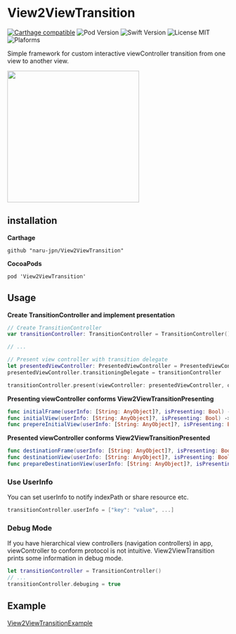 # View2ViewTransition

[![Carthage compatible](https://img.shields.io/badge/Carthage-compatible-brightgreen.svg)](https://github.com/Carthage/Carthage) ![Pod Version](https://img.shields.io/badge/Pod-0.0.4-blue.svg) ![Swift Version](https://img.shields.io/badge/Swift-2.2-orange.svg) ![License MIT](https://img.shields.io/badge/License-MIT-lightgrey.svg) ![Plaforms](https://img.shields.io/badge/Platform-iOS-lightgrey.svg)

Simple framework for custom interactive viewController transition from one view to another view.

<img src="https://github.com/naru-jpn/View2ViewTransition/blob/master/preview.gif?raw=true" width="300">

## installation

__Carthage__

```
github "naru-jpn/View2ViewTransition"
```

__CocoaPods__

```
pod 'View2ViewTransition'
```

## Usage

__Create TransitionController and implement presentation__

```swift
// Create TransitionController
var transitionController: TransitionController = TransitionController()

// ...

// Present view controller with transition delegate
let presentedViewController: PresentedViewController = PresentedViewController()
presentedViewController.transitioningDelegate = transitionController

transitionController.present(viewController: presentedViewController, on: self, attached: presentedViewController, completion: nil)
```

__Presenting viewController conforms View2ViewTransitionPresenting__

```swift
func initialFrame(userInfo: [String: AnyObject]?, isPresenting: Bool) -> CGRect
func initialView(userInfo: [String: AnyObject]?, isPresenting: Bool) -> UIView
func prepereInitialView(userInfo: [String: AnyObject]?, isPresenting: Bool) -> Void // (optional)
```

__Presented viewController conforms View2ViewTransitionPresented__

```swift
func destinationFrame(userInfo: [String: AnyObject]?, isPresenting: Bool) -> CGRect
func destinationView(userInfo: [String: AnyObject]?, isPresenting: Bool) -> UIView
func prepareDestinationView(userInfo: [String: AnyObject]?, isPresenting: Bool) -> Void // (optional)
```

### Use UserInfo

You can set userInfo to notify indexPath or share resource etc.

```swift
transitionController.userInfo = ["key": "value", ...]
```

### Debug Mode

If you have hierarchical view controllers (navigation controllers) in app, viewController to conform protocol is not intuitive. View2ViewTransition prints some information in debug mode. 

```swift
let transitionController = TransitionController()
// ...
transitionController.debuging = true
```

## Example

[View2ViewTransitionExample](https://github.com/naru-jpn/View2ViewTransition/tree/master/Example/View2ViewTransitionExample)
